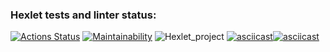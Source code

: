 ### Hexlet tests and linter status:
[![Actions Status](https://github.com/bapplesova/python-project-lvl1/workflows/hexlet-check/badge.svg)](https://github.com/bapplesova/python-project-lvl1/actions)
[![Maintainability](https://api.codeclimate.com/v1/badges/a99a88d28ad37a79dbf6/maintainability)](https://codeclimate.com/github/codeclimate/codeclimate/maintainability)
![Hexlet_project](https://github.com/bappleova/python-project-lvl1/workflows/puci/badge.svg)
[![asciicast](https://asciinema.org/a/LFYDTyZNnvMbpiRAvxFHJ7tu9.svg)](https://asciinema.org/a/LFYDTyZNnvMbpiRAvxFHJ7tu9)[![asciicast](https://asciinema.org/a/rNiAVvnZWyBL1GiiH43OdEOGH.svg)](https://asciinema.org/a/rNiAVvnZWyBL1GiiH43OdEOGH)

